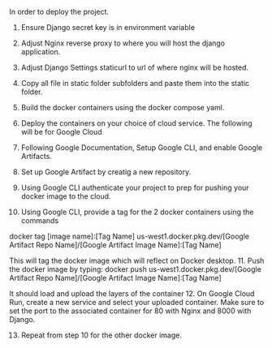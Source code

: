In order to deploy the project.

1. Ensure Django secret key is in environment variable
2. Adjust Nginx reverse proxy to where you will host the django application.
3. Adjust Django Settings staticurl to url of where nginx will be hosted.
4. Copy all file in static folder subfolders and paste them into the static folder.
5. Build the docker containers using the docker compose yaml.
6. Deploy the containers on your choice of cloud service. The following will be for Google Cloud

7. Following Google Documentation, Setup Google CLI, and enable Google Artifacts.
8. Set up Google Artifact by creatig a new repository.
9. Using Google CLI authenticate your project to prep for pushing your docker image to the cloud.
10. Using Google CLI, provide a tag for the 2 docker containers using the commands

  docker tag [image name]:[Tag Name] us-west1.docker.pkg.dev/[Google Artifact Repo Name]/[Google Artifact Image Name]:[Tag Name]

  This will tag the docker image which will reflect on Docker desktop.
11. Push the docker image by typing:
  docker push us-west1.docker.pkg.dev/[Google Artifact Repo Name]/[Google Artifact Image Name]:[Tag Name]

  It should load and upload the layers of the container
12. On Google Cloud Run, create a new service and select your uploaded container. Make sure to set the port to the associated container for 80 with Nginx and 8000 with Django.

13. Repeat from step 10 for the other docker image.